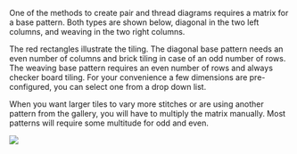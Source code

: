 One of the methods to create pair and thread diagrams requires a matrix for a base pattern.
Both types are shown below, diagonal in the two left columns, and weaving in the two right columns. 

The red rectangles illustrate the tiling. 
The diagonal base pattern needs an even number of columns and brick tiling in case of an odd number of rows.
The weaving base pattern requires an even number of rows and always checker board tiling.
For your convenience a few dimensions are pre-configured, you can select one from a drop down list.

When you want larger tiles to vary more stitches or are using another pattern from the gallery,
you will have to multiply the matrix manually.
Most patterns will require some multitude for odd and even.

![](https://raw.githubusercontent.com/wiki/d-bl/GroundForge/images/base-patterns.png)
